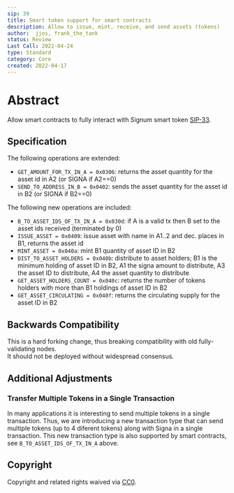 ```yaml
---
sip: 39
title: Smart token support for smart contracts
description: Allow to issue, mint, receive, and send assets (tokens)
author:  jjos, frank_the_tank
status: Review
Last Call: 2022-04-24
type: Standard
category: Core
created: 2022-04-17
---
```

# Abstract
Allow smart contracts to fully interact with Signum smart token [SIP-33](https://github.com/signum-network/SIPs/blob/master/SIP/sip-33.md).

## Specification

The following operations are extended:
 - `GET_AMOUNT_FOR_TX_IN_A = 0x0306`: returns the asset quantity for the asset id in A2 (or SIGNA if A2==0)
 - `SEND_TO_ADDRESS_IN_B = 0x0402`: sends the asset quantity for the asset id in B2 (or SIGNA if B2==0)

The following new operations are included:
 - `B_TO_ASSET_IDS_OF_TX_IN_A = 0x030d`: if A is a valid tx then B set to the asset ids received (terminated by 0)
 - `ISSUE_ASSET = 0x0409`: issue asset with name in A1..2 and dec. places in B1, returns the asset id
 - `MINT_ASSET = 0x040a`: mint B1 quantity of asset ID in B2
 - `DIST_TO_ASSET_HOLDERS = 0x040b`: distribute to asset holders; B1 is the minimum holding of asset ID in B2, A1 the signa amount to distribute, A3 the asset ID to distribute, A4 the asset quantity to distribute
 - `GET_ASSET_HOLDERS_COUNT = 0x040c`: returns the number of tokens holders with more than B1 holdings of asset ID in B2
 - `GET_ASSET_CIRCULATING = 0x040f`: returns the circulating supply for the asset ID in B2

## Backwards Compatibility  
This is a hard forking change, thus breaking compatibility with old fully-validating nodes.  
It should not be deployed without widespread consensus.

## Additional Adjustments 

### Transfer Multiple Tokens in a Single Transaction
In many applications it is interesting to send multiple tokens in a single transaction.
Thus, we are introducing a new transaction type that can send multiple tokens (up to 4 diferent tokens) along with Signa in a single transaction.
This new transaction type is also supported by smart contracts, see `B_TO_ASSET_IDS_OF_TX_IN_A` above.


## Copyright
Copyright and related rights waived via [CC0](https://creativecommons.org/publicdomain/zero/1.0/).
